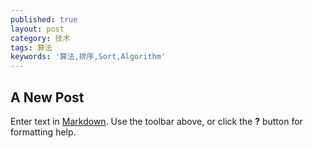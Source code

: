 ```yaml
---
published: true
layout: post
category: 技术
tags: 算法
keywords: '算法,排序,Sort,Algorithm'
---
```

## A New Post

Enter text in [Markdown](http://daringfireball.net/projects/markdown/). Use the toolbar above, or click the **?** button for formatting help.
